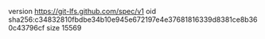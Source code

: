 version https://git-lfs.github.com/spec/v1
oid sha256:c34832810fbdbe34b10e945e672197e4e37681816339d8381ce8b360c43796cf
size 15569
